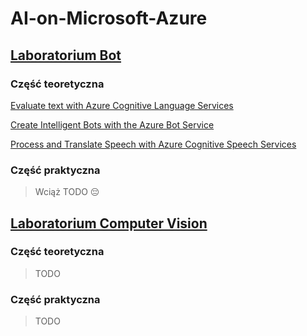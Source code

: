# AI-on-Microsoft-Azure

## [Laboratorium Bot](bot/README.md)

### Część teoretyczna

[Evaluate text with Azure Cognitive Language Services](bot/Evaluate_text_with_azure_cognitive_language_services.md)

[Create Intelligent Bots with the Azure Bot Service](bot/Create_intelligent_bots_with_the_azure_bot_service.md)

[Process and Translate Speech with Azure Cognitive Speech Services](bot/Process_and_translate_speech_with_azure_cognitive_speech_services.md)

### Część praktyczna

> Wciąż TODO 😔

## [Laboratorium Computer Vision](custom-vision/README.md)

### Część teoretyczna

> TODO

### Część praktyczna

> TODO